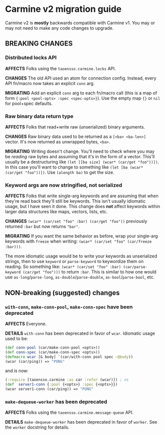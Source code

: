 # Carmine v2 migration guide

Carmine v2 is **mostly** backwards compatible with Carmine v1. You may or may not need to make any code changes to upgrade.

## BREAKING CHANGES

### Distributed locks API

**AFFECTS** Folks using the `taoensso.carmine.locks` API.

**CHANGES** The old API used an atom for connection config. Instead, every API fn/macro now takes an explicit `conn` arg.

**MIGRATING** Add an explicit `conn` arg to each fn/macro call (this is a map of form `{:pool <pool-opts> :spec <spec-opts>}`). Use the empty map `{}` or `nil` for pool+spec defaults.

### Raw binary data return type

**AFFECTS** Folks that read+write raw (unserialized) binary arguments.

**CHANGES** Raw binary data used to be returned as a `[<ba> <ba-len>]` vector. It's now returned as unwrapped bytes, `<ba>`.

**MIGRATING** Writing doesn't change. You'll need to check where you may be _reading_ raw bytes and assuming that it's in the form of a vector. This'll usually be a destructuring like `(let [[ba size] (wcar* (car/get "foo"))])`. In this case you'll want to change to something like `(let [ba (wcar* (car/get "foo"))])`. Use `(alength ba)` to get the size.

### Keyword args are now stringified, not serialized

**AFFECTS** Folks that write single-arg keywords and are assuming that when they're read back they'll still be keywords. This isn't usually idiomatic usage, but I have seen it done. This change does **not** affect keywords within larger data structures like maps, vectors, lists, etc.

**CHANGES** `(wcar* (car/set "foo" :bar) (car/get "foo"))` previously returned `:bar` but now returns `"bar"`.

**MIGRATING** If you want the same behavior as before, wrap your single-arg keywords with `freeze` when writing: `(wcar* (car/set "foo" (car/freeze :bar)))`.

The more idiomatic usage would be to write your keywords as unserialized strings, then to use `keyword` or `parse-keyword` to keywordize them on reading. So something like: `(wcar* (car/set "foo" :bar) (car/parse-keyword (car/get "foo")))` to return `:bar`. This is similar to how one would use `as-long`/`parse-long`, `as-double`/`parse-double`, `as-bool`/`parse-bool`, etc.

## NON-breaking (suggested) changes

### `with-conn`, `make-conn-pool`, `make-conn-spec` have been deprecated

**AFFECTS** Everyone.

**DETAILS** `with-conn` has been deprecated in favor of `wcar`. Idiomatic usage used to be:

```clojure
(def conn-pool (car/make-conn-pool <opts>))
(def conn-spec (car/make-conn-spec <opts>))
(defmacro wcar [& body] `(car/with-conn pool spec ~@body))
(wcar (car/ping)) => "PONG"
```

and is now:
```clojure
(:require [taoensso.carmine :as car :refer (wcar)]) ; ns
(def  server1-conn {:pool {<opts>} :spec {<opts>}})
(wcar server1-conn (car/ping)) => "PONG"
```

### `make-dequeue-worker` has been deprecated

**AFFECTS** Folks using the `taoensso.carmine.message-queue` API.

**DETAILS** `make-dequeue-worker` has been deprecated in favor of `worker`. See the `worker` docstring for details.